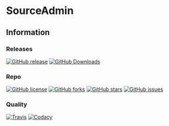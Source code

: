 # SourceAdmin

## Information

### Releases

[![GitHub release](https://img.shields.io/github/release/technoblazed/sourceadmin.svg?style=flat-square)](https://github.com/Technoblazed/sourceadmin/releases/latest)
[![GitHub Downloads](https://img.shields.io/github/downloads/technoblazed/sourceadmin/total.svg?style=flat-square)](https://github.com/Technoblazed/sourceadmin/releases/latest)

### Repo

[![GitHub license](https://img.shields.io/badge/license-GPLv3-blue.svg?style=flat-square)](https://raw.githubusercontent.com/Technoblazed/sourceadmin/master/LICENSE)
[![GitHub forks](https://img.shields.io/github/forks/technoblazed/sourceadmin.svg?style=flat-square)](https://github.com/technoblazed/sourceadmin/network)
[![GitHub stars](https://img.shields.io/github/stars/technoblazed/sourceadmin.svg?style=flat-square)](https://github.com/technoblazed/sourceadmin/stargazers)
[![GitHub issues](https://img.shields.io/github/issues/technoblazed/sourceadmin.svg?style=flat-square)](https://github.com/technoblazed/sourceadmin/issues)

### Quality

[![Travis](https://img.shields.io/travis/Technoblazed/sourceadmin.svg?style=flat-square)](https://travis-ci.org/Technoblazed/sourceadmin)
[![Codacy](https://img.shields.io/codacy/grade/7f2feef106234b6ea78410ad10cc3ef3.svg?style=flat-square)](https://www.codacy.com/app/technoblazed/sourceadmin)
